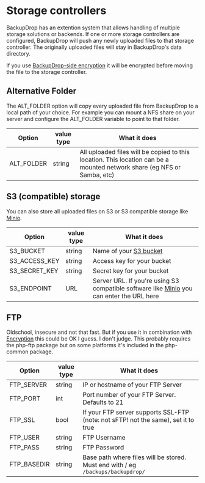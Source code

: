 # Storage controllers

BackupDrop has an extention system that allows handling of multiple storage solutions or backends. If one or more storage controllers are configured, BackupDrop will push any newly uploaded files to that storage controller. The originally uploaded files will stay in BackupDrop's data directory.

If you use [BackupDrop-side encryption](/rtfm/encryption.md) it will be encrypted before moving the file to the storage controller.


## Alternative Folder

The ALT_FOLDER option will copy every uploaded file from BackupDrop to a local path of your choice. For example you can mount a NFS share on your server and configure the ALT_FOLDER variable to point to that folder.

|Option | value type | What it does|
|---                      | ---     | ---|
| ALT_FOLDER              | string  | All uploaded files will be copied to this location. This location can be a mounted network share (eg NFS or Samba, etc) |


## S3 (compatible) storage

You can also store all uploaded files on S3 or S3 compatible storage like [Minio](https://min.io/).

|Option | value type | What it does|
|---                                | ---           | ---|
|S3_BUCKET                          | string        | Name of your [S3 bucket](https://aws.amazon.com/s3/) |
|S3_ACCESS_KEY                      | string        | Access key for your bucket|
|S3_SECRET_KEY                      | string        | Secret key for your bucket |
|S3_ENDPOINT                        | URL           | Server URL. If you're using S3 compatible software like [Minio](https://min.io/) you can enter the URL here |

## FTP

Oldschool, insecure and not that fast. But if you use it in combination with [Encryption](/rtfm/encryption.md) this could be OK I guess. I don't judge.
This probably requires the php-ftp package but on some platforms it's included in the php-common package.

|Option | value type | What it does|
|---                      | ---         | ---|
|FTP_SERVER               | string      | IP or hostname of your FTP Server |
|FTP_PORT                 | int         | Port number of your FTP Server. Defaults to 21 |
|FTP_SSL                  | bool        | If your FTP server supports SSL-FTP (note: not sFTP! not the same), set it to true |
|FTP_USER                 | string      | FTP Username |
|FTP_PASS                 | string      | FTP Password |
|FTP_BASEDIR              | string      | Base path where files will be stored. Must end with / eg `/backups/backupdrop/` |
